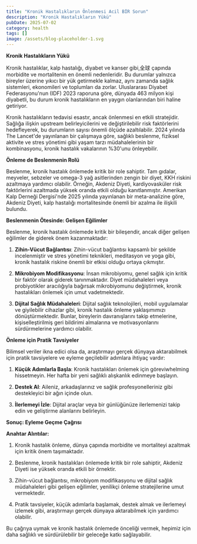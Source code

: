 ```yaml
---
title: "Kronik Hastalıkların Önlenmesi Acil BİR Sorun"
description: "Kronik Hastalıkların Yükü"
pubDate: 2025-07-02
category: health
tags: []
image: /assets/blog-placeholder-1.svg
---
```


**Kronik Hastalıkların Yükü**

Kronik hastalıklar, kalp hastalığı, diyabet ve kanser gibi,全球 çapında morbidite ve mortalitenin en önemli nedenleridir. Bu durumlar yalnızca bireyler üzerine yıkıcı bir yük getirmekle kalmaz, aynı zamanda sağlık sistemleri, ekonomileri ve toplumları da zorlar. Uluslararası Diyabet Federasyonu'nun (IDF) 2023 raporuna göre, dünyada 463 milyon kişi diyabetli, bu durum kronik hastalıkların en yaygın olanlarından biri haline getiriyor.

Kronik hastalıkların tedavisi esastır, ancak önlenmesi en etkili stratejidir. Sağlığa ilişkin upstream belirleyicilerini ve değiştirilebilir risk faktörlerini hedefleyerek, bu durumların sayısı önemli ölçüde azaltılabilir. 2024 yılında The Lancet'de yayınlanan bir çalışmaya göre, sağlıklı beslenme, fiziksel aktivite ve stres yönetimi gibi yaşam tarzı müdahalelerinin bir kombinasyonu, kronik hastalık vakalarının %30'unu önleyebilir.

**Önleme de Beslenmenin Rolü**

Beslenme, kronik hastalık önlemede kritik bir role sahiptir. Tam gıdalar, meyveler, sebzeler ve omega-3 yağ asitlerinden zengin bir diyet, KKH riskini azaltmaya yardımcı olabilir. Örneğin, Akdeniz Diyeti, kardiyovasküler risk faktörlerini azaltmada yüksek oranda etkili olduğu kanıtlanmıştır. Amerikan Kalp Derneği Dergisi'nde 2025 yılında yayınlanan bir meta-analizine göre, Akdeniz Diyeti, kalp hastalığı mortalitesinde önemli bir azalma ile ilişkili bulundu.

**Beslenmenin Ötesinde: Gelişen Eğilimler**

Beslenme, kronik hastalık önlemede kritik bir bileşendir, ancak diğer gelişen eğilimler de giderek önem kazanmaktadır:

1. **Zihin-Vücut Bağlantısı**: Zihin-vücut bağlantısı kapsamlı bir şekilde incelenmiştir ve stres yönetimi teknikleri, meditasyon ve yoga gibi, kronik hastalık riskine önemli bir etkisi olduğu ortaya çıkmıştır.

2. **Mikrobiyom Modifikasyonu**: İnsan mikrobiyomu, genel sağlık için kritik bir faktör olarak giderek tanınmaktadır. Diyet müdahaleleri veya probiyotikler aracılığıyla bağırsak mikrobiyomunu değiştirmek, kronik hastalıkları önlemek için umut vadetmektedir.

3. **Dijital Sağlık Müdahaleleri**: Dijital sağlık teknolojileri, mobil uygulamalar ve giyilebilir cihazlar gibi, kronik hastalık önleme yaklaşımımızı dönüştürmektedir. Bunlar, bireylerin davranışlarını takip etmelerine, kişiselleştirilmiş geri bildirimi almalarına ve motivasyonlarını sürdürmelerine yardımcı olabilir.

**Önleme için Pratik Tavsiyeler**

Bilimsel veriler ikna edici olsa da, araştırmayı gerçek dünyaya aktarabilmek için pratik tavsiyelere ve eyleme geçilebilir adımlara ihtiyaç vardır:

1. **Küçük Adımlarla Başla**: Kronik hastalıkları önlemek için göreviwhelming hissetmeyin. Her hafta bir yeni sağlıklı alışkanlık edinmeye başlayın.

2. **Destek Al**: Aileniz, arkadaşlarınız ve sağlık profesyonelleriniz gibi destekleyici bir ağın içinde olun.

3. **İlerlemeyi İzle**: Dijital araçlar veya bir günlüğünüze ilerlemenizi takip edin ve geliştirme alanlarını belirleyin.

**Sonuç: Eyleme Geçme Çağrısı**

**Anahtar Alıntılar:**

1. Kronik hastalık önleme, dünya çapında morbidite ve mortaliteyi azaltmak için kritik önem taşımaktadır.

2. Beslenme, kronik hastalıkları önlemede kritik bir role sahiptir, Akdeniz Diyeti ise yüksek oranda etkili bir örnektir.

3. Zihin-vücut bağlantısı, mikrobiyom modifikasyonu ve dijital sağlık müdahaleleri gibi gelişen eğilimler, yenilikçi önleme stratejilerine umut vermektedir.

4. Pratik tavsiyeler, küçük adımlarla başlamak, destek almak ve ilerlemeyi izlemek gibi, araştırmayı gerçek dünyaya aktarabilmek için yardımcı olabilir.

Bu çağrıya uymak ve kronik hastalık önlemede önceliği vermek, hepimiz için daha sağlıklı ve sürdürülebilir bir geleceğe katkı sağlayabilir.